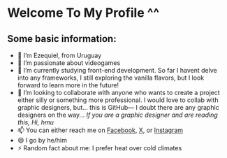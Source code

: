 # Welcome To My Profile ^^

## Some basic information:

- 👋 I’m Ezequiel, from Uruguay
- 👀 I’m passionate about videogames
- 🌱 I’m currently studying front-end development. So far I havent delve into any frameworks, I still exploring the vanilla flavors, but I look forward to learn more in the future!
- 💞️ I’m looking to collaborate with anyone who wants to create a project either silly or something more professional. I would love to collab with graphic designers, but... this is GitHub— I doubt there are any graphic designers on the way...
 _If you are a graphic designer and are reading this, Hi, hmu_
- 📫 You can either reach me on [Facebook](https://www.facebook.com/people/Ezequiel-Guti%C3%A9rrez/pfbid022HWT2DMc4bELBHta1h6ZbM5yf3DAJTfw7AWTCE3mJm18dZegkTvW72j7677Z52K8l/), [X](https://twitter.com/gegulo2), or [Instagram](https://www.instagram.com/it_is_eze/)
- 😄 I go by he/him
- ⚡ Random fact about me: I prefer heat over cold climates


